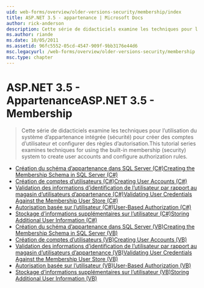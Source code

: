 ```yaml
---
uid: web-forms/overview/older-versions-security/membership/index
title: ASP.NET 3.5 - appartenance | Microsoft Docs
author: rick-anderson
description: Cette série de didacticiels examine les techniques pour l’utilisation du système d’appartenance intégrée (sécurité) pour créer des comptes d’utilisateur et configurer des règles d’autorisation.
ms.author: riande
ms.date: 10/05/2011
ms.assetid: 96fc5552-05cd-4547-909f-9bb3176e44d6
msc.legacyurl: /web-forms/overview/older-versions-security/membership
msc.type: chapter
---
```

<a name="aspnet-35---membership"></a><span data-ttu-id="743f9-103">ASP.NET 3.5 - Appartenance</span><span class="sxs-lookup"><span data-stu-id="743f9-103">ASP.NET 3.5 - Membership</span></span>
====================
> <span data-ttu-id="743f9-104">Cette série de didacticiels examine les techniques pour l’utilisation du système d’appartenance intégrée (sécurité) pour créer des comptes d’utilisateur et configurer des règles d’autorisation.</span><span class="sxs-lookup"><span data-stu-id="743f9-104">This tutorial series examines techniques for using the built-in membership (security) system to create user accounts and configure authorization rules.</span></span>


- [<span data-ttu-id="743f9-105">Création du schéma d’appartenance dans SQL Server (C#)</span><span class="sxs-lookup"><span data-stu-id="743f9-105">Creating the Membership Schema in SQL Server (C#)</span></span>](creating-the-membership-schema-in-sql-server-cs.md)
- [<span data-ttu-id="743f9-106">Création de comptes d’utilisateurs (C#)</span><span class="sxs-lookup"><span data-stu-id="743f9-106">Creating User Accounts (C#)</span></span>](creating-user-accounts-cs.md)
- [<span data-ttu-id="743f9-107">Validation des informations d’identification de l’utilisateur par rapport au magasin d’utilisateurs d’appartenance (C#)</span><span class="sxs-lookup"><span data-stu-id="743f9-107">Validating User Credentials Against the Membership User Store (C#)</span></span>](validating-user-credentials-against-the-membership-user-store-cs.md)
- [<span data-ttu-id="743f9-108">Autorisation basée sur l’utilisateur (C#)</span><span class="sxs-lookup"><span data-stu-id="743f9-108">User-Based Authorization (C#)</span></span>](user-based-authorization-cs.md)
- [<span data-ttu-id="743f9-109">Stockage d’informations supplémentaires sur l’utilisateur (C#)</span><span class="sxs-lookup"><span data-stu-id="743f9-109">Storing Additional User Information (C#)</span></span>](storing-additional-user-information-cs.md)
- [<span data-ttu-id="743f9-110">Création du schéma d’appartenance dans SQL Server (VB)</span><span class="sxs-lookup"><span data-stu-id="743f9-110">Creating the Membership Schema in SQL Server (VB)</span></span>](creating-the-membership-schema-in-sql-server-vb.md)
- [<span data-ttu-id="743f9-111">Création de comptes d’utilisateurs (VB)</span><span class="sxs-lookup"><span data-stu-id="743f9-111">Creating User Accounts (VB)</span></span>](creating-user-accounts-vb.md)
- [<span data-ttu-id="743f9-112">Validation des informations d’identification de l’utilisateur par rapport au magasin d’utilisateurs d’appartenance (VB)</span><span class="sxs-lookup"><span data-stu-id="743f9-112">Validating User Credentials Against the Membership User Store (VB)</span></span>](validating-user-credentials-against-the-membership-user-store-vb.md)
- [<span data-ttu-id="743f9-113">Autorisation basée sur l’utilisateur (VB)</span><span class="sxs-lookup"><span data-stu-id="743f9-113">User-Based Authorization (VB)</span></span>](user-based-authorization-vb.md)
- [<span data-ttu-id="743f9-114">Stockage d’informations supplémentaires sur l’utilisateur (VB)</span><span class="sxs-lookup"><span data-stu-id="743f9-114">Storing Additional User Information (VB)</span></span>](storing-additional-user-information-vb.md)
